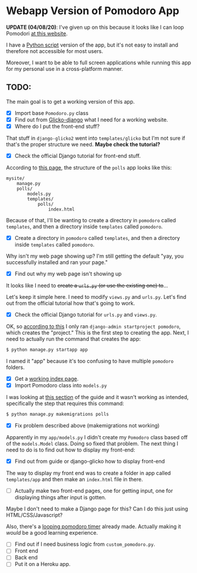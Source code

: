 # Webapp Version of Pomodoro App

**UPDATE (04/08/20)**: I've given up on this because it looks like I can loop Pomodori [at this website](https://www.tomatotimers.com/).

I have a [Python script](https://github.com/bliutwo/pomodoro/) version of the app, but it's not easy to install and therefore not accessible for most users. 

Moreover, I want to be able to full screen applications while running this app for my personal use in a cross-platform manner.

## TODO:

The main goal is to get a working version of this app.

- [x] Import base `Pomodoro.py` class
- [x] Find out from [Glicko-django](https://github.com/bliutwo/django-glicko2) what I need for a working website.
- [x] Where do I put the front-end stuff?

That stuff in `django-glicko2` went into `templates/glicko` but I'm not sure if that's the proper structure we need. **Maybe check the tutorial?**

- [x] Check the official Django tutorial for front-end stuff.
      
According to [this page](https://docs.djangoproject.com/en/3.0/intro/reusable-apps/#reusability-matters), the structure of the `polls` app looks like this:

```
mysite/
    manage.py
    polls/
        models.py
        templates/
            polls/
                index.html 
```

Because of that, I'll be wanting to create a directory in `pomodoro` called `templates`, and then a directory inside `templates` called `pomodoro`.

- [x] Create a directory in `pomodoro` called `templates`, and then a directory inside `templates` called `pomodoro`.

Why isn't my web page showing up? I'm still getting the default "yay, you successfully installed and ran your page."

- [x] Find out why my web page isn't showing up

It looks like I need to ~~create a `urls.py` (or use the existing one) to~~...

Let's keep it simple here. I need to modify `views.py` and `urls.py`. Let's find out from the official tutorial how that's going to work.

- [x] Check the official Django tutorial for `urls.py` and `views.py`.

OK, so [according to this](https://docs.djangoproject.com/en/3.0/intro/tutorial01/#write-your-first-view) I only ran `django-admin startproject pomodoro`, which creates the "project." This is the first step to creating the app. Next, I need to actually run the command that creates the app:

```bash
$ python manage.py startapp app
```

I named it "app" because it's too confusing to have multiple `pomodoro` folders.

- [x] Get a [working index page](http://127.0.0.1:8001/app/).
- [x] Import Pomodoro class into `models.py`

I was looking at [this section](https://docs.djangoproject.com/en/3.0/intro/tutorial02/) of the guide and it wasn't working as intended, specifically the step that requires this command:

```bash
$ python manage.py makemigrations polls
```

- [x] Fix problem described above (makemigrations not working)

Apparently in my `app/models.py` I didn't create my `Pomodoro` class based off of the `models.Model` class. Doing so fixed that problem. The next thing I need to do is to find out how to display my front-end:

- [x] Find out from guide or django-glicko how to display front-end

The way to display my front end was to create a folder in app called `templates/app` and then make an `index.html` file in there.

- [ ] Actually make two front-end pages, one for getting input, one for displaying things after input is gotten.

Maybe I don't need to make a Django page for this? Can I do this just using HTML/CSS/Javascript?

Also, there's a [looping pomodoro timer](https://www.tomatotimers.com/) already made. Actually making it *would* be a good learning experience.

- [ ] Find out if I need business logic from `custom_pomodoro.py`.
- [ ] Front end
- [ ] Back end
- [ ] Put it on a Heroku app.
